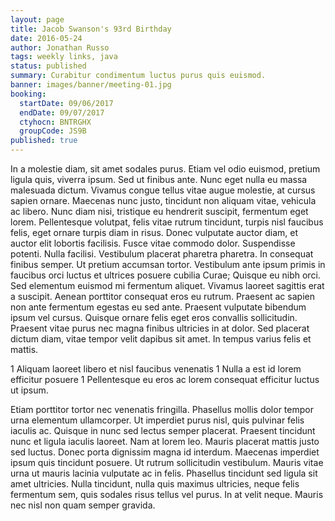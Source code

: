 ```yaml
---
layout: page
title: Jacob Swanson's 93rd Birthday
date: 2016-05-24
author: Jonathan Russo
tags: weekly links, java
status: published
summary: Curabitur condimentum luctus purus quis euismod.
banner: images/banner/meeting-01.jpg
booking:
  startDate: 09/06/2017
  endDate: 09/07/2017
  ctyhocn: BNTRGHX
  groupCode: JS9B
published: true
---
```

In a molestie diam, sit amet sodales purus. Etiam vel odio euismod, pretium ligula quis, viverra ipsum. Sed ut finibus ante. Nunc eget nulla eu massa malesuada dictum. Vivamus congue tellus vitae augue molestie, at cursus sapien ornare. Maecenas nunc justo, tincidunt non aliquam vitae, vehicula ac libero. Nunc diam nisi, tristique eu hendrerit suscipit, fermentum eget lorem. Pellentesque volutpat, felis vitae rutrum tincidunt, turpis nisl faucibus felis, eget ornare turpis diam in risus. Donec vulputate auctor diam, et auctor elit lobortis facilisis. Fusce vitae commodo dolor. Suspendisse potenti. Nulla facilisi.
Vestibulum placerat pharetra pharetra. In consequat finibus semper. Ut pretium accumsan tortor. Vestibulum ante ipsum primis in faucibus orci luctus et ultrices posuere cubilia Curae; Quisque eu nibh orci. Sed elementum euismod mi fermentum aliquet. Vivamus laoreet sagittis erat a suscipit. Aenean porttitor consequat eros eu rutrum. Praesent ac sapien non ante fermentum egestas eu sed ante. Praesent vulputate bibendum ipsum vel cursus. Quisque ornare felis eget eros convallis sollicitudin. Praesent vitae purus nec magna finibus ultricies in at dolor. Sed placerat dictum diam, vitae tempor velit dapibus sit amet. In tempus varius felis et mattis.

1 Aliquam laoreet libero et nisl faucibus venenatis
1 Nulla a est id lorem efficitur posuere
1 Pellentesque eu eros ac lorem consequat efficitur luctus ut ipsum.

Etiam porttitor tortor nec venenatis fringilla. Phasellus mollis dolor tempor urna elementum ullamcorper. Ut imperdiet purus nisl, quis pulvinar felis iaculis ac. Quisque in nunc sed lectus semper placerat. Praesent tincidunt nunc et ligula iaculis laoreet. Nam at lorem leo. Mauris placerat mattis justo sed luctus. Donec porta dignissim magna id interdum. Maecenas imperdiet ipsum quis tincidunt posuere. Ut rutrum sollicitudin vestibulum. Mauris vitae urna ut mauris lacinia vulputate ac in felis. Phasellus tincidunt sed ligula sit amet ultricies. Nulla tincidunt, nulla quis maximus ultricies, neque felis fermentum sem, quis sodales risus tellus vel purus. In at velit neque. Mauris nec nisl non quam semper gravida.
